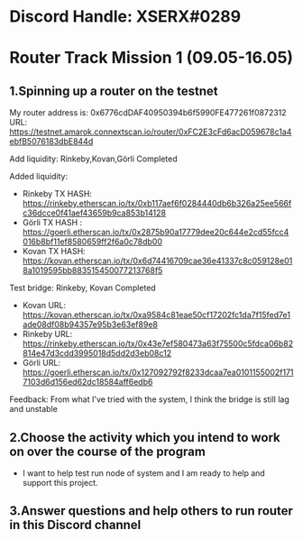 # Discord Handle: XSERX#0289

# Router Track Mission 1 (09.05-16.05)

## 1.Spinning up a router on the testnet
My router address is: 0x6776cdDAF40950394b6f5990FE477261f0872312
URL: https://testnet.amarok.connextscan.io/router/0xFC2E3cFd6acD059678c1a4ebfB5076183dbE844d

Add liquidity:
Rinkeby,Kovan,Görli  Completed

Added liquidity:
- Rinkeby TX HASH: https://rinkeby.etherscan.io/tx/0xb117aef6f0284440db6b326a25ee566fc36dcce0f41aef43659b9ca853b14128
- Görli TX HASH : https://goerli.etherscan.io/tx/0x2875b90a17779dee20c644e2cd55fcc4016b8bf11ef8580659ff2f6a0c78db00
- Kovan TX HASH: https://kovan.etherscan.io/tx/0x6d74416709cae36e41337c8c059128e018a1019595bb883515450077213768f5


Test bridge:
Rinkeby, Kovan  Completed
 - Kovan URL: https://kovan.etherscan.io/tx/0xa9584c81eae50cf17202fc1da7f15fed7e1ade08df08b94357e95b3e63ef89e8
 - Rinkeby URL: https://rinkeby.etherscan.io/tx/0x43e7ef580473a63f75500c5fdca06b82814e47d3cdd3995018d5dd2d3eb08c12
 - Görli URL: https://goerli.etherscan.io/tx/0x127092792f8233dcaa7ea0101155002f1717103d6d156ed62dc18584aff6edb6

 Feedback: From what I've tried with the system, I think the bridge is still lag and unstable


## 2.Choose the activity which you intend to work on over the course of the program
- I want to help test run node of system and 
I am ready to help and support this project. 

## 3.Answer questions and help others to run router in this Discord channel




